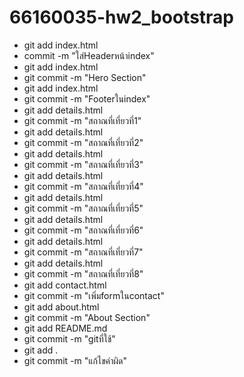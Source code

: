 # 66160035-hw2_bootstrap
- git add index.html
- commit -m "ใส่Headerหน้าindex"
- git add index.html
- git commit -m "Hero Section"
- git add index.html
- git commit -m "Footerในindex"
- git add details.html
- git commit -m "สถาณที่เที่ยวที่1"  
- git add details.html
- git commit -m "สถาณที่เที่ยวที่2"
- git add details.html
- git commit -m "สถาณที่เที่ยวที่3"
- git add details.html
- git commit -m "สถาณที่เที่ยวที่4"
- git add details.html
- git commit -m "สถาณที่เที่ยวที่5"
- git add details.html
- git commit -m "สถาณที่เที่ยวที่6"
- git add details.html
- git commit -m "สถาณที่เที่ยวที่7"
- git add details.html
- git commit -m "สถาณที่เที่ยวที่8"
- git add contact.html
- git commit -m "เพิ่มformในcontact"
- git add about.html
- git commit -m "About Section"
- git add README.md
- git commit -m "gitที่ใช้"
- git add .
- git commit -m "แก้ไขคำผิด"